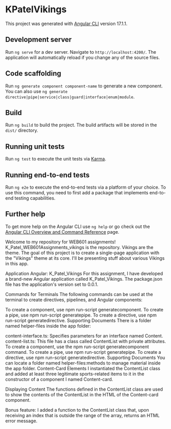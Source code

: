# KPatelVikings

This project was generated with [Angular CLI](https://github.com/angular/angular-cli) version 17.1.1.

## Development server

Run `ng serve` for a dev server. Navigate to `http://localhost:4200/`. The application will automatically reload if you change any of the source files.

## Code scaffolding

Run `ng generate component component-name` to generate a new component. You can also use `ng generate directive|pipe|service|class|guard|interface|enum|module`.

## Build

Run `ng build` to build the project. The build artifacts will be stored in the `dist/` directory.

## Running unit tests

Run `ng test` to execute the unit tests via [Karma](https://karma-runner.github.io).

## Running end-to-end tests

Run `ng e2e` to execute the end-to-end tests via a platform of your choice. To use this command, you need to first add a package that implements end-to-end testing capabilities.

## Further help

To get more help on the Angular CLI use `ng help` or go check out the [Angular CLI Overview and Command Reference](https://angular.io/cli) page.



Welcome to my repository for WEB601 assignments! K_Patel_WEB601Assignments_vikings is the repository. Vikings are the theme. The goal of this project is to create a single-page application with the "Vikings" theme at its core. I'll be presenting stuff about various Vikings in this app.

Application Angular: K_Patel_Vikings For this assignment, I have developed a brand-new Angular application called K_Patel_Vikings. The package.json file has the application's version set to 0.0.1.

Commands for Terminals The following commands can be used at the terminal to create directives, pipelines, and Angular components:

To create a component, use npm run-script generatecomponent. To create a pipe, use npm run-script generatepipe. To create a directive, use npm run-script generatedirective. Supporting Documents There is a folder named helper-files inside the app folder:

content-interface.ts: Specifies parameters for an interface named Content. content-list.ts: This file has a class called ContentList with private attributes. To create a component, use the npm run-script generatecomponent command. To create a pipe, use npm run-script generatepipe. To create a directive, use npm run-script generatedirective. Supporting Documents You can locate a folder named helper-files:methods to manage material inside the app folder. Content-Card Elements I instantiated the ContentList class and added at least three legitimate sports-related items to it in the constructor of a component I named Content-card.

Displaying Content The functions defined in the ContentList class are used to show the contents of the ContentList in the HTML of the Content-card component.

Bonus feature: I added a function to the ContentList class that, upon receiving an index that is outside the range of the array, returns an HTML error message.

